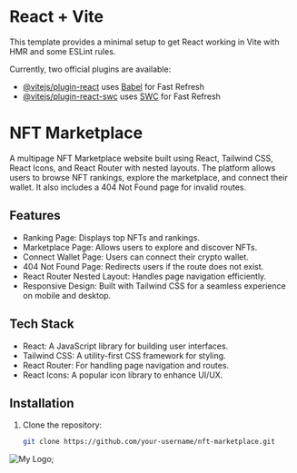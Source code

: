 # React + Vite

This template provides a minimal setup to get React working in Vite with HMR and some ESLint rules.

Currently, two official plugins are available:

- [@vitejs/plugin-react](https://github.com/vitejs/vite-plugin-react/blob/main/packages/plugin-react/README.md) uses [Babel](https://babeljs.io/) for Fast Refresh
- [@vitejs/plugin-react-swc](https://github.com/vitejs/vite-plugin-react-swc) uses [SWC](https://swc.rs/) for Fast Refresh

# NFT Marketplace

A multipage NFT Marketplace website built using React, Tailwind CSS, React Icons, and React Router with nested layouts. The platform allows users to browse NFT rankings, explore the marketplace, and connect their wallet. It also includes a 404 Not Found page for invalid routes.

## Features

- Ranking Page: Displays top NFTs and rankings.
- Marketplace Page: Allows users to explore and discover NFTs.
- Connect Wallet Page: Users can connect their crypto wallet.
- 404 Not Found Page: Redirects users if the route does not exist.
- React Router Nested Layout: Handles page navigation efficiently.
- Responsive Design: Built with Tailwind CSS for a seamless experience on mobile and desktop.

## Tech Stack

- React: A JavaScript library for building user interfaces.
- Tailwind CSS: A utility-first CSS framework for styling.
- React Router: For handling page navigation and routes.
- React Icons: A popular icon library to enhance UI/UX.

## Installation

1. Clone the repository:
   ```bash
   git clone https://github.com/your-username/nft-marketplace.git


![My Logo](./src/assets/images/Screenshot%202024-09-25%20121017.png);

